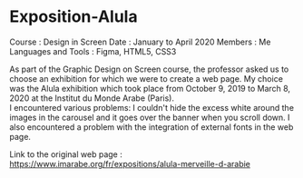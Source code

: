 # Exposition-Alula
Course : Design in Screen
Date : January to April 2020
Members : Me
Languages and Tools : Figma, HTML5, CSS3

As part of the Graphic Design on Screen course, the professor asked us to choose an exhibition for which we were to create a web page. My choice was the Alula exhibition which took place from October 9, 2019 to March 8, 2020 at the Institut du Monde Arabe (Paris). <br>
I encountered various problems: I couldn't hide the excess white around the images in the carousel and it goes over the banner when you scroll down. I also encountered a problem with the integration of external fonts in the web page.

Link to the original web page : https://www.imarabe.org/fr/expositions/alula-merveille-d-arabie

